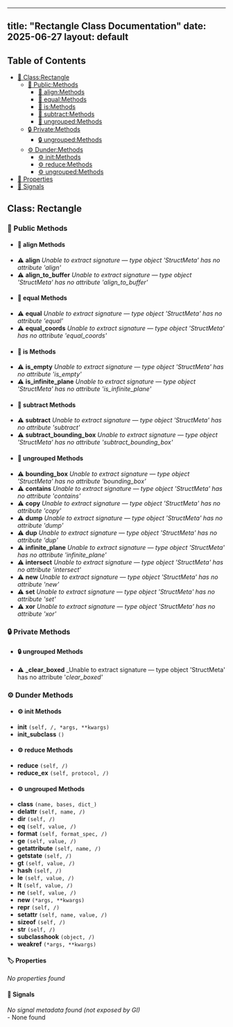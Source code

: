<!-- Formatted by A³BS formatter.py -->
<!-- Generated by A³BS document.py -->
---
title: "Rectangle Class Documentation"
date: 2025-06-27
layout: default
---

## Table of Contents
- [🔧 Class:Rectangle](#class-rectangle)
  - [ 🔹 Public:Methods](#public-methods)
    - [ 🔹 align:Methods](#align-methods)
    - [ 🔹 equal:Methods](#equal-methods)
    - [ 🔹 is:Methods](#is-methods)
    - [ 🔹 subtract:Methods](#subtract-methods)
    - [ 🔹 ungrouped:Methods](#ungrouped-methods)
  - [ 🔒 Private:Methods](#private-methods)
    - [ 🔒 ungrouped:Methods](#ungrouped-methods)
  - [ ⚙ Dunder:Methods](#dunder-methods)
    - [ ⚙ init:Methods](#init-methods)
    - [ ⚙ reduce:Methods](#reduce-methods)
    - [ ⚙ ungrouped:Methods](#ungrouped-methods)
- [🔧 Properties](#properties-)
- [🔧 Signals](#signals-)
## Class: Rectangle
### 🔹 Public Methods
<a name="public-methods"></a>
- #### 🔹 align Methods
<a name="align-methods"></a>
  - ⚠️ **align** _Unable to extract signature — type object 'StructMeta' has no attribute 'align'_<br>
  - ⚠️ **align_to_buffer** _Unable to extract signature — type object 'StructMeta' has no attribute 'align_to_buffer'_<br>
- #### 🔹 equal Methods
<a name="equal-methods"></a>
  - ⚠️ **equal** _Unable to extract signature — type object 'StructMeta' has no attribute 'equal'_<br>
  - ⚠️ **equal_coords** _Unable to extract signature — type object 'StructMeta' has no attribute 'equal_coords'_<br>
- #### 🔹 is Methods
<a name="is-methods"></a>
  - ⚠️ **is_empty** _Unable to extract signature — type object 'StructMeta' has no attribute 'is_empty'_<br>
  - ⚠️ **is_infinite_plane** _Unable to extract signature — type object 'StructMeta' has no attribute 'is_infinite_plane'_<br>
- #### 🔹 subtract Methods
<a name="subtract-methods"></a>
  - ⚠️ **subtract** _Unable to extract signature — type object 'StructMeta' has no attribute 'subtract'_<br>
  - ⚠️ **subtract_bounding_box** _Unable to extract signature — type object 'StructMeta' has no attribute 'subtract_bounding_box'_<br>
- #### 🔹 ungrouped Methods
<a name="ungrouped-methods"></a>
  - ⚠️ **bounding_box** _Unable to extract signature — type object 'StructMeta' has no attribute 'bounding_box'_<br>
  - ⚠️ **contains** _Unable to extract signature — type object 'StructMeta' has no attribute 'contains'_<br>
  - ⚠️ **copy** _Unable to extract signature — type object 'StructMeta' has no attribute 'copy'_<br>
  - ⚠️ **dump** _Unable to extract signature — type object 'StructMeta' has no attribute 'dump'_<br>
  - ⚠️ **dup** _Unable to extract signature — type object 'StructMeta' has no attribute 'dup'_<br>
  - ⚠️ **infinite_plane** _Unable to extract signature — type object 'StructMeta' has no attribute 'infinite_plane'_<br>
  - ⚠️ **intersect** _Unable to extract signature — type object 'StructMeta' has no attribute 'intersect'_<br>
  - ⚠️ **new** _Unable to extract signature — type object 'StructMeta' has no attribute 'new'_<br>
  - ⚠️ **set** _Unable to extract signature — type object 'StructMeta' has no attribute 'set'_<br>
  - ⚠️ **xor** _Unable to extract signature — type object 'StructMeta' has no attribute 'xor'_<br>
### 🔒 Private Methods
<a name="private-methods"></a>
- #### 🔒 ungrouped Methods
<a name="ungrouped-methods"></a>
  - ⚠️ **_clear_boxed** _Unable to extract signature — type object 'StructMeta' has no attribute '_clear_boxed'_<br>
### ⚙ Dunder Methods
<a name="dunder-methods"></a>
- #### ⚙ init Methods
<a name="init-methods"></a>
  - **__init__** `(self, /, *args, **kwargs)`<br>
  - **__init_subclass__** `()`<br>
- #### ⚙ reduce Methods
<a name="reduce-methods"></a>
  - **__reduce__** `(self, /)`<br>
  - **__reduce_ex__** `(self, protocol, /)`<br>
- #### ⚙ ungrouped Methods
<a name="ungrouped-methods"></a>
  - **__class__** `(name, bases, dict_)`<br>
  - **__delattr__** `(self, name, /)`<br>
  - **__dir__** `(self, /)`<br>
  - **__eq__** `(self, value, /)`<br>
  - **__format__** `(self, format_spec, /)`<br>
  - **__ge__** `(self, value, /)`<br>
  - **__getattribute__** `(self, name, /)`<br>
  - **__getstate__** `(self, /)`<br>
  - **__gt__** `(self, value, /)`<br>
  - **__hash__** `(self, /)`<br>
  - **__le__** `(self, value, /)`<br>
  - **__lt__** `(self, value, /)`<br>
  - **__ne__** `(self, value, /)`<br>
  - **__new__** `(*args, **kwargs)`<br>
  - **__repr__** `(self, /)`<br>
  - **__setattr__** `(self, name, value, /)`<br>
  - **__sizeof__** `(self, /)`<br>
  - **__str__** `(self, /)`<br>
  - **__subclasshook__** `(object, /)`<br>
  - **__weakref__** `(*args, **kwargs)`<br>
#### 🏷️ Properties
<a name="properties-"></a>
_No properties found_
<br>
#### 📣 Signals
<a name="signals-"></a>
_No signal metadata found (not exposed by GI)_
<br>- None found
<br>